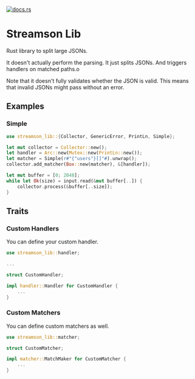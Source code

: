 [![docs.rs](https://docs.rs/streamson-lib/badge.svg)](https://docs.rs/streamson-lib)

# Streamson Lib

Rust library to split large JSONs.

It doesn't actually perform the parsing. It just splits JSONs. And triggers handlers on matched paths.o

Note that it doesn't fully validates whether the JSON is valid.
This means that invalid JSONs might pass without an error.


## Examples
### Simple
```rust
use streamson_lib::{Collector, GenericError, PrintLn, Simple};

let mut collector = Collector::new();
let handler = Arc::new(Mutex::new(PrintLn::new());
let matcher = Simple(r#"{"users"}[]"#).unwrap();
collector.add_matcher(Box::new(matcher), &[handler]);

let mut buffer = [0; 2048];
while let Ok(size) = input.read(&mut buffer[..]) {
	collector.process(&buffer[..size]);
}
```


## Traits
### Custom Handlers
You can define your custom handler.
```rust
use streamson_lib::handler;

...

struct CustomHandler;

impl handler::Handler for CustomHandler {
	...
}

```

### Custom Matchers
You can define custom matchers as well.
```rust
use streamson_lib::matcher;

struct CustomMatcher;

impl matcher::MatchMaker for CustomMatcher {
	...
}
```
